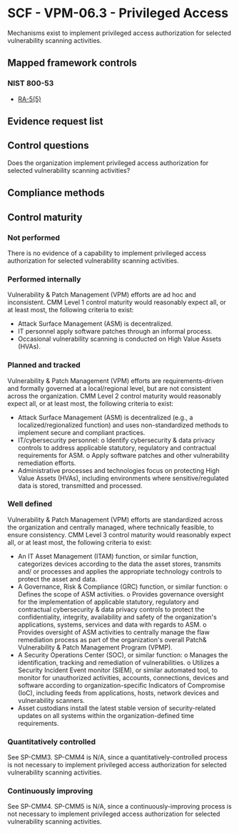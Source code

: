 # SCF - VPM-06.3 - Privileged Access
Mechanisms exist to implement privileged access authorization for selected vulnerability scanning activities.
## Mapped framework controls
### NIST 800-53
- [RA-5(5)](../nist80053/ra-5-5.md)

## Evidence request list


## Control questions
Does the organization implement privileged access authorization for selected vulnerability scanning activities?

## Compliance methods


## Control maturity
### Not performed
There is no evidence of a capability to implement privileged access authorization for selected vulnerability scanning activities.

### Performed internally
Vulnerability & Patch Management (VPM) efforts are ad hoc and inconsistent. CMM Level 1 control maturity would reasonably expect all, or at least most, the following criteria to exist:
- Attack Surface Management (ASM) is decentralized.
- IT personnel apply software patches through an informal process.
- Occasional vulnerability scanning is conducted on High Value Assets (HVAs).

### Planned and tracked
Vulnerability & Patch Management (VPM) efforts are requirements-driven and formally governed at a local/regional level, but are not consistent across the organization. CMM Level 2 control maturity would reasonably expect all, or at least most, the following criteria to exist:
- Attack Surface Management (ASM) is decentralized (e.g., a localized/regionalized function) and uses non-standardized methods to implement secure and compliant practices.
- IT/cybersecurity personnel:
o	Identify cybersecurity & data privacy controls to address applicable statutory, regulatory and contractual requirements for ASM.
o	Apply software patches and other vulnerability remediation efforts.
- Administrative processes and technologies focus on protecting High Value Assets (HVAs), including environments where sensitive/regulated data is stored, transmitted and processed.

### Well defined
Vulnerability & Patch Management (VPM) efforts are standardized across the organization and centrally managed, where technically feasible, to ensure consistency. CMM Level 3 control maturity would reasonably expect all, or at least most, the following criteria to exist:
- An IT Asset Management (ITAM) function, or similar function, categorizes devices according to the data the asset stores, transmits and/ or processes and applies the appropriate technology controls to protect the asset and data.
- A Governance, Risk & Compliance (GRC) function, or similar function:
o	Defines the scope of ASM activities.
o	Provides governance oversight for the implementation of applicable statutory, regulatory and contractual cybersecurity & data privacy controls to protect the confidentiality, integrity, availability and safety of the organization's applications, systems, services and data with regards to ASM.
o	Provides oversight of ASM activities to centrally manage the flaw remediation process as part of the organization's overall Patch& Vulnerability & Patch Management Program (VPMP).
- A Security Operations Center (SOC), or similar function:
o	Manages the identification, tracking and remediation of vulnerabilities.
o	Utilizes a Security Incident Event monitor (SIEM), or similar automated tool, to monitor for unauthorized activities, accounts, connections, devices and software according to organization-specific Indicators of Compromise (IoC), including feeds from applications, hosts, network devices and vulnerability scanners.
- Asset custodians install the latest stable version of security-related updates on all systems within the organization-defined time requirements.

### Quantitatively controlled
See SP-CMM3. SP-CMM4 is N/A, since a quantitatively-controlled process is not necessary to implement privileged access authorization for selected vulnerability scanning activities.

### Continuously improving
See SP-CMM4. SP-CMM5 is N/A, since a continuously-improving process is not necessary to implement privileged access authorization for selected vulnerability scanning activities.
